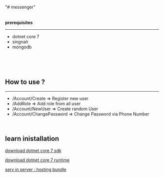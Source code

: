 
"# messenger"
<br/>
<br/>
<br/>
<b>prerequisites</b>
<hr> 
<ul>
  <li> dotnet core 7</li>
  <li> singnalr </li>
  <li> mongodb </li>
</ul>

<br/>
<br/>
<br/>
<h2>  How to use ? </h2>
<hr> 
<ul> 
  <li> /Account/Create => Register new user  </li>
  <li> /AddRole => Add role from all user   </li>
  <li> /Account/NewUser => Create random User</li>
  <li>/Account/ChangePassword =>  Change Password via Phone Number</li>
</ul>
<br/>
<h2> learn inistallation </h2>
<p> <a href="https://dotnet.microsoft.com/en-us/download/dotnet/thank-you/sdk-7.0.404-windows-x64-installer"> download dotnet core 7 sdk </a> </p>
 <p> <a href="https://dotnet.microsoft.com/en-us/download/dotnet/thank-you/runtime-aspnetcore-7.0.14-windows-x64-installer"> download dotnet core 7 runtime </a> </p>
 <p> <a href="https://dotnet.microsoft.com/en-us/download/dotnet/thank-you/runtime-aspnetcore-7.0.14-windows-hosting-bundle-installer">  serv in server : hosting bundle </a> </p>
 
